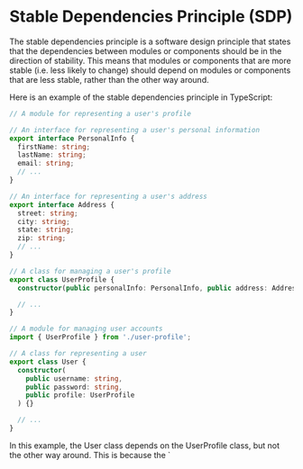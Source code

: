 # Stable Dependencies Principle (SDP)

The stable dependencies principle is a software design principle that states that the dependencies between modules or components should be in the direction of stability. This means that modules or components that are more stable (i.e. less likely to change) should depend on modules or components that are less stable, rather than the other way around.

Here is an example of the stable dependencies principle in TypeScript:

```typescript
// A module for representing a user's profile

// An interface for representing a user's personal information
export interface PersonalInfo {
  firstName: string;
  lastName: string;
  email: string;
  // ...
}

// An interface for representing a user's address
export interface Address {
  street: string;
  city: string;
  state: string;
  zip: string;
  // ...
}

// A class for managing a user's profile
export class UserProfile {
  constructor(public personalInfo: PersonalInfo, public address: Address) {}

  // ...
}

// A module for managing user accounts
import { UserProfile } from './user-profile';

// A class for representing a user
export class User {
  constructor(
    public username: string,
    public password: string,
    public profile: UserProfile
  ) {}

  // ...
}
```

In this example, the User class depends on the UserProfile class, but not the other way around. This is because the `
